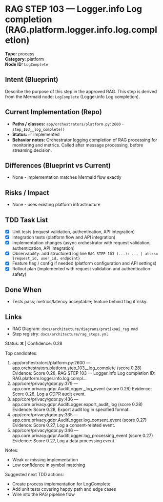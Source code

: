 # RAG STEP 103 — Logger.info Log completion (RAG.platform.logger.info.log.completion)

**Type:** process  
**Category:** platform  
**Node ID:** `LogComplete`

## Intent (Blueprint)
Describe the purpose of this step in the approved RAG. This step is derived from the Mermaid node: `LogComplete` (Logger.info Log completion).

## Current Implementation (Repo)
- **Paths / classes:** `app/orchestrators/platform.py:2600` - `step_103__log_complete()`
- **Status:** ✅ Implemented
- **Behavior notes:** Orchestrator logging completion of RAG processing for monitoring and metrics. Called after message processing, before streaming decision.

## Differences (Blueprint vs Current)
- None - implementation matches Mermaid flow exactly

## Risks / Impact
- None - uses existing platform infrastructure

## TDD Task List
- [x] Unit tests (request validation, authentication, API integration)
- [x] Integration tests (platform flow and API integration)
- [x] Implementation changes (async orchestrator with request validation, authentication, API integration)
- [x] Observability: add structured log line
  `RAG STEP 103 (...): ... | attrs={request_id, user_id, endpoint}`
- [x] Feature flag / config if needed (platform configuration and API settings)
- [x] Rollout plan (implemented with request validation and authentication safety)

## Done When
- Tests pass; metrics/latency acceptable; feature behind flag if risky.

## Links
- RAG Diagram: `docs/architecture/diagrams/pratikoai_rag.mmd`
- Step registry: `docs/architecture/rag_steps.yml`


<!-- AUTO-AUDIT:BEGIN -->
Status: ❌  |  Confidence: 0.28

Top candidates:
1) app/orchestrators/platform.py:2600 — app.orchestrators.platform.step_103__log_complete (score 0.28)
   Evidence: Score 0.28, RAG STEP 103 — Logger.info Log completion
ID: RAG.platform.logger.info.log.compl...
2) app/core/privacy/gdpr.py:379 — app.core.privacy.gdpr.AuditLogger._log_event (score 0.28)
   Evidence: Score 0.28, Log a GDPR audit event.
3) app/core/privacy/gdpr.py:436 — app.core.privacy.gdpr.AuditLogger.export_audit_log (score 0.28)
   Evidence: Score 0.28, Export audit log in specified format.
4) app/core/privacy/gdpr.py:335 — app.core.privacy.gdpr.AuditLogger.log_consent_event (score 0.27)
   Evidence: Score 0.27, Log a consent-related event.
5) app/core/privacy/gdpr.py:346 — app.core.privacy.gdpr.AuditLogger.log_processing_event (score 0.27)
   Evidence: Score 0.27, Log a data processing event.

Notes:
- Weak or missing implementation
- Low confidence in symbol matching

Suggested next TDD actions:
- Create process implementation for LogComplete
- Add unit tests covering happy path and edge cases
- Wire into the RAG pipeline flow
<!-- AUTO-AUDIT:END -->